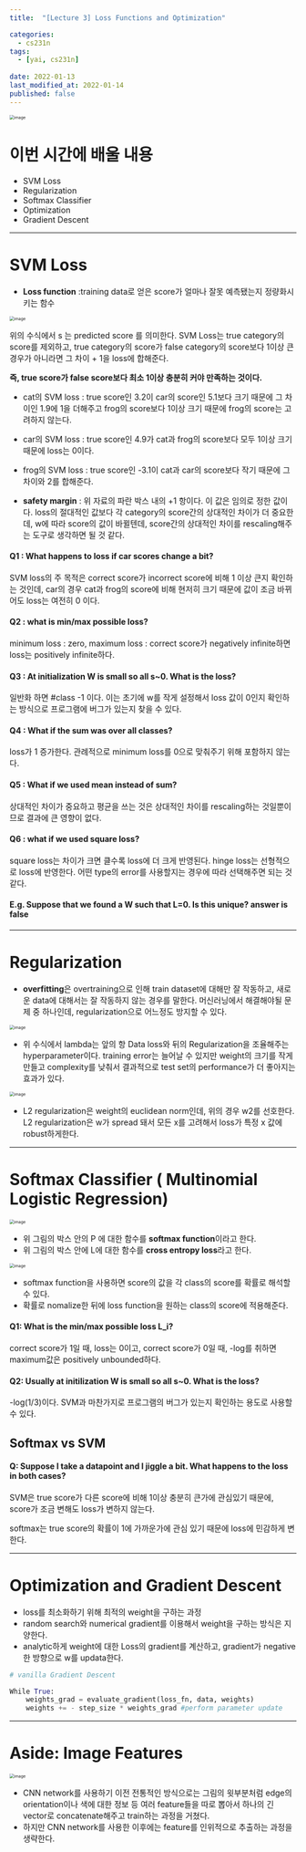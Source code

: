 ```yaml
---
title:  "[Lecture 3] Loss Functions and Optimization"

categories:
  - cs231n
tags:
  - [yai, cs231n]
 
date: 2022-01-13
last_modified_at: 2022-01-14
published: false
---
```


<img src="https://user-images.githubusercontent.com/86605720/149466606-ff0a85af-38d9-43fc-b079-4cebdf83d3fb.png" alt="image" style="zoom:50%;" />



# 이번 시간에 배울 내용

* SVM Loss
* Regularization
* Softmax Classifier
* Optimization
* Gradient Descent

---



#  SVM Loss

* **Loss function** :training data로 얻은 score가 얼마나 잘못 예측됐는지 정량화시키는 함수

<img src="https://user-images.githubusercontent.com/86605720/149469152-96942995-fa11-4644-8c4b-72e429092d25.png" alt="image" style="zoom:50%;" />

위의 수식에서 s 는 predicted score 를 의미한다. SVM Loss는 true category의 score를 제외하고, true category의 score가 false category의 score보다 1이상 큰 경우가 아니라면 그 차이 + 1을 loss에 합해준다. 

**즉, true score가 false score보다 최소 1이상 충분히 커야 만족하는 것이다.**

* cat의 SVM loss : true score인 3.2이 car의 score인 5.1보다 크기 때문에 그 차이인 1.9에 1을 더해주고 frog의 score보다 1이상 크기 때문에 frog의 score는 고려하지 않는다.
* car의 SVM loss : true score인 4.9가 cat과 frog의 score보다 모두 1이상 크기 때문에  loss는 0이다.
* frog의 SVM loss : true score인 -3.1이 cat과 car의 score보다 작기 때문에 그 차이와 2를 합해준다.

* **safety margin** : 위 자료의 파란 박스 내의 +1 항이다. 이 값은 임의로 정한 값이다. loss의 절대적인 값보다 각 category의 score간의 상대적인 차이가 더 중요한데, w에 따라 score의 값이 바뀔텐데, score간의 상대적인 차이를 rescaling해주는 도구로 생각하면 될 것 같다.

#### Q1  : What happens to loss if car scores change a bit?

SVM loss의 주 목적은 correct score가 incorrect score에 비해 1 이상 큰지 확인하는 것인데, car의 경우 cat과 frog의 score에 비해 현저히 크기 때문에 값이 조금 바뀌어도 loss는 여전히 0 이다.

#### Q2 : what is min/max possible loss?

minimum loss : zero, maximum loss : correct score가 negatively infinite하면 loss는 positively infinite하다.

#### Q3 : At initialization W is small so all s~0. What is the loss?

일반화 하면 #class -1 이다. 이는 초기에 w를 작게 설정해서 loss 값이 0인지 확인하는 방식으로 프로그램에 버그가 있는지 찾을 수 있다.

#### Q4 : What if the sum was over all classes?

loss가 1 증가한다. 관례적으로 minimum loss를 0으로 맞춰주기 위해 포함하지 않는다.

#### Q5 : What if we used mean instead of sum?

상대적인 차이가 중요하고 평균을 쓰는 것은 상대적인 차이를 rescaling하는 것일뿐이므로 결과에 큰 영향이 없다.

#### Q6 : what if we used square loss?

square loss는 차이가 크면 클수록 loss에 더 크게 반영된다. hinge loss는 선형적으로 loss에 반영한다. 어떤 type의 error를 사용할지는 경우에 따라 선택해주면 되는 것 같다.

#### E.g. Suppose that we found a W such that L=0. Is this unique? answer is false

___



# Regularization

* **overfitting**은 overtraining으로 인해 train dataset에 대해만 잘 작동하고, 새로운 data에 대해서는 잘 작동하지 않는 경우를 말한다.  머신러닝에서 해결해야될 문제 중 하나인데, regularization으로 어느정도 방지할 수 있다.

<img src="https://user-images.githubusercontent.com/86605720/149473829-5fdedcc4-181c-4ba7-ab74-1980d3c7ab09.png" alt="image" style="zoom:50%;" />



* 위 수식에서 lambda는 앞의 항 Data loss와 뒤의 Regularization을 조율해주는 hyperparameter이다. training error는 늘어날 수 있지만 weight의 크기를 작게 만들고 complexity를 낮춰서 결과적으로 test set의 performance가 더 좋아지는 효과가 있다.

<img src="https://user-images.githubusercontent.com/86605720/149475907-e70617fe-316c-4de7-946e-a9a94e4fdaff.png" alt="image" style="zoom:50%;" />

* L2 regularization은 weight의 euclidean norm인데, 위의 경우 w2를 선호한다. L2 regularization은 w가 spread 돼서 모든 x를 고려해서 loss가 특정 x 값에 robust하게한다. 

---



# Softmax Classifier ( Multinomial Logistic Regression)

<img src="https://user-images.githubusercontent.com/86605720/149478920-65292c1a-61c0-4cbc-87eb-1b5cedd00884.png" alt="image" style="zoom:50%;" />



* 위 그림의 박스 안의 P 에 대한 함수를 **softmax function**이라고 한다.
* 위 그림의 박스 안에 L에 대한 함수를 **cross entropy loss**라고 한다.

<img src="https://user-images.githubusercontent.com/86605720/149480367-df5054ae-849b-4bb7-a64c-ae7e0a2dd0a6.png" alt="image" style="zoom:50%;" />

* softmax function을 사용하면 score의 값을 각 class의 score를 확률로 해석할 수 있다.
* 확률로 nomalize한 뒤에 loss function을 원하는 class의 score에 적용해준다.



#### Q1: What is the min/max possible loss L_i?

correct score가 1일 때, loss는 0이고, correct score가 0일 때, -log를 취하면 maximum값은 positively unbounded하다.

#### Q2: Usually at initilization W is small so all s~0. What is the loss?

-log(1/3)이다. SVM과 마찬가지로 프로그램의 버그가 있는지 확인하는 용도로 사용할 수 있다.

## Softmax vs SVM

#### Q: Suppose I take a datapoint and I jiggle a bit. What happens to the loss in both cases?

SVM은 true score가 다른 score에 비해 1이상 충분히 큰가에 관심있기 때문에, score가 조금 변해도 loss가 변하지 않는다.

softmax는 true score의 확률이 1에 가까운가에 관심 있기 때문에 loss에 민감하게 변한다.



---



# Optimization and Gradient Descent

* loss를 최소화하기 위해 최적의 weight을 구하는 과정
* random search와 numerical gradient를 이용해서 weight을 구하는 방식은 지양한다.
* analytic하게 weight에 대한 Loss의 gradient를 계산하고, gradient가 negative한 방향으로 w를 updata한다.

```python
# vanilla Gradient Descent

While True:
	weights_grad = evaluate_gradient(loss_fn, data, weights)
	weights += - step_size * weights_grad #perform parameter update
```

---



# Aside: Image Features

<img src="https://user-images.githubusercontent.com/86605720/149486986-854956d6-cc98-4065-ae1c-2c380733e007.png" alt="image" style="zoom:50%;" />

* CNN network를 사용하기 이전 전통적인 방식으로는 그림의 윗부분처럼 edge의 orientation이나 색에 대한 정보 등 여러 feature들을 따로 뽑아서 하나의 긴 vector로 concatenate해주고 train하는 과정을 거쳤다.
* 하지만 CNN network를 사용한 이후에는 feature를 인위적으로 추출하는 과정을 생략한다.
